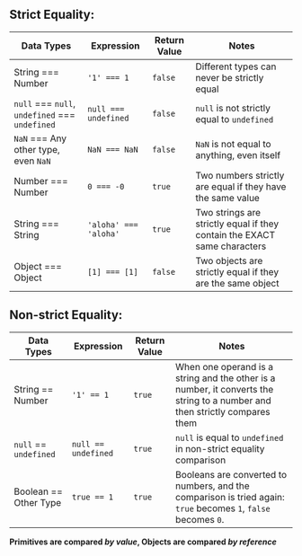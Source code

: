 ## Strict Equality:

| Data Types                                     | Expression            | Return Value | Notes                                                                    |
|------------------------------------------------|-----------------------|--------------|--------------------------------------------------------------------------|
| String === Number                              | `'1' === 1`           | `false`      | Different types can never be strictly equal                              |
| `null` === `null`, `undefined` === `undefined` | `null === undefined`  | `false`      | `null` is not strictly equal to `undefined`                              |
| `NaN` === Any other type, even `NaN`           | `NaN === NaN`         | `false`      | `NaN` is not equal to anything, even itself                              |
| Number === Number                              | `0 === -0`            | `true`       | Two numbers strictly are equal if they have the same value               |
| String === String                              | `'aloha' === 'aloha'` | `true`       | Two strings are strictly equal if they contain the EXACT same characters |
| Object === Object                              | `[1] === [1]`         | `false`      | Two objects are strictly equal if they are the same object               |


## Non-strict Equality:

| Data Types            | Expression          | Return Value | Notes                                                                                                                |
|-----------------------|---------------------|--------------|----------------------------------------------------------------------------------------------------------------------|
| String == Number      | `'1' == 1`          | `true`       | When one operand is a string and the other is a number, it converts the string to a number and then strictly compares them |
| `null` == `undefined` | `null == undefined` | `true`       | `null` is equal to `undefined` in non-strict equality comparison                                                     |
| Boolean == Other Type | `true == 1`         | `true`       | Booleans are converted to numbers, and the comparison is tried again: `true` becomes `1`, `false` becomes `0`.       |

**Primitives are compared _by value_, Objects are compared _by reference_**